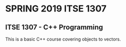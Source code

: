 # SPRING 2019 ITSE 1307

## ITSE 1307 - C++ Programming

This is a basic C++ course covering objects to vectors.
